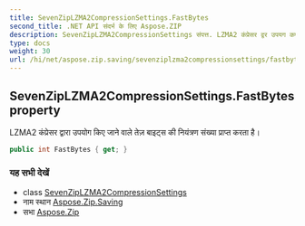 ```yaml
---
title: SevenZipLZMA2CompressionSettings.FastBytes
second_title: .NET API संदर्भ के लिए Aspose.ZIP
description: SevenZipLZMA2CompressionSettings संपत्त. LZMA2 कंप्रेसर द्वर उपयग कए जने वले तेज़ बइट्स क नयंत्रण संख्य प्रप्त करत है
type: docs
weight: 30
url: /hi/net/aspose.zip.saving/sevenziplzma2compressionsettings/fastbytes/
---
```

## SevenZipLZMA2CompressionSettings.FastBytes property

LZMA2 कंप्रेसर द्वारा उपयोग किए जाने वाले तेज़ बाइट्स की नियंत्रण संख्या प्राप्त करता है।

```csharp
public int FastBytes { get; }
```

### यह सभी देखें

* class [SevenZipLZMA2CompressionSettings](../)
* नाम स्थान [Aspose.Zip.Saving](../../sevenziplzma2compressionsettings/)
* सभा [Aspose.Zip](../../../)


